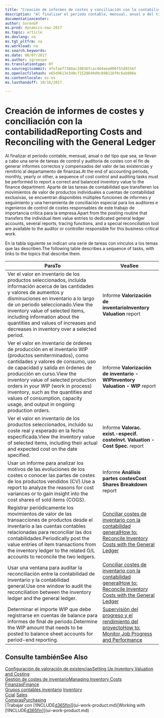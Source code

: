 ```yaml
---
title: "Creación de informes de costes y conciliación con la contabilidad"
description: "Al finalizar el periodo contable, mensual, anual o del tipo que sea, se llevan a cabo una serie de tareas de control y auditoría de costes con el fin de generar informes correctos y compensados del valor de las existencias y remitirlo al departamento de finanzas. Aparte de las tareas de contabilidad que transfieren los movimientos de valor de productos individuales a cuentas de contabilidad exclusivas, se encuentran disponibles múltiples funciones de informes y seguimiento y una herramienta de conciliación especial para los auditores e ingenieros de control de costes responsables de este trabajo de importancia crítica para la empresa."
documentationcenter: 
author: SorenGP
ms.prod: dynamics-nav-2017
ms.topic: article
ms.devlang: na
ms.tgt_pltfrm: na
ms.workload: na
ms.search.keywords: 
ms.date: 08/07/2017
ms.author: sgroespe
ms.translationtype: HT
ms.sourcegitcommit: 4fefaef7380ac10836fcac404eea006f55d8556f
ms.openlocfilehash: e65d9613e3d0c71528649d9c69811bf0c6eb086e
ms.contentlocale: es-es
ms.lasthandoff: 10/16/2017

---
```

# <a name="reporting-costs-and-reconciling-with-the-general-ledger"></a><span data-ttu-id="df5a5-104">Creación de informes de costes y conciliación con la contabilidad</span><span class="sxs-lookup"><span data-stu-id="df5a5-104">Reporting Costs and Reconciling with the General Ledger</span></span>
<span data-ttu-id="df5a5-105">Al finalizar el periodo contable, mensual, anual o del tipo que sea, se llevan a cabo una serie de tareas de control y auditoría de costes con el fin de generar informes correctos y compensados del valor de las existencias y remitirlo al departamento de finanzas.</span><span class="sxs-lookup"><span data-stu-id="df5a5-105">At the end of accounting periods, monthly, yearly or other, a sequence of cost control and auditing tasks must be performed to report a correct and balanced inventory value to the finance department.</span></span> <span data-ttu-id="df5a5-106">Aparte de las tareas de contabilidad que transfieren los movimientos de valor de productos individuales a cuentas de contabilidad exclusivas, se encuentran disponibles múltiples funciones de informes y seguimiento y una herramienta de conciliación especial para los auditores e ingenieros de control de costes responsables de este trabajo de importancia crítica para la empresa.</span><span class="sxs-lookup"><span data-stu-id="df5a5-106">Apart from the posting routine that transfers the individual item value entries to dedicated general ledger accounts, several reports, tracing functions, and a special reconciliation tool are available to the auditor or controller responsible for this business-critical work.</span></span>  

 <span data-ttu-id="df5a5-107">En la tabla siguiente se indican una serie de tareas con vínculos a los temas que las describen.</span><span class="sxs-lookup"><span data-stu-id="df5a5-107">The following table describes a sequence of tasks, with links to the topics that describe them.</span></span>   

|<span data-ttu-id="df5a5-108">**Para**</span><span class="sxs-lookup"><span data-stu-id="df5a5-108">**To**</span></span>|<span data-ttu-id="df5a5-109">**Vea**</span><span class="sxs-lookup"><span data-stu-id="df5a5-109">**See**</span></span>|  
|------------|-------------|  
|<span data-ttu-id="df5a5-110">Ver el valor en inventario de los productos seleccionados, incluida información acerca de las cantidades y valores de aumentos y disminuciones en inventario a lo largo de un periodo seleccionado.</span><span class="sxs-lookup"><span data-stu-id="df5a5-110">View the inventory value of selected items, including information about the quantities and values of increases and decreases in inventory over a selected period.</span></span>|<span data-ttu-id="df5a5-111">Informe **Valorización de inventario**</span><span class="sxs-lookup"><span data-stu-id="df5a5-111">**Inventory Valuation** report</span></span>|  
|<span data-ttu-id="df5a5-112">Ver el valor en inventario de órdenes de producción en el inventario WIP (productos semiterminados), como cantidades y valores de consumo, uso de capacidad y salida en órdenes de producción en curso.</span><span class="sxs-lookup"><span data-stu-id="df5a5-112">View the inventory value of selected production orders in your WIP (work in process) inventory, such as the quantities and values of consumption, capacity usage, and output in ongoing production orders.</span></span>|<span data-ttu-id="df5a5-113">Informe **Valorización de inventario - WIP**</span><span class="sxs-lookup"><span data-stu-id="df5a5-113">**Inventory Valuation - WIP** report</span></span>|  
|<span data-ttu-id="df5a5-114">Ver el valor en inventario de los productos seleccionados, incluido su coste real y esperado en la fecha especificada.</span><span class="sxs-lookup"><span data-stu-id="df5a5-114">View the inventory value of selected items, including their actual and expected cost on the date specified.</span></span>|<span data-ttu-id="df5a5-115">Informe **Valorac. exist.-especif. coste**</span><span class="sxs-lookup"><span data-stu-id="df5a5-115">**Invt. Valuation - Cost Spec.** report</span></span>|  
|<span data-ttu-id="df5a5-116">Usar un informe para analizar los motivos de las evoluciones de los costes o conocer las partes de costes de los productos vendidos (CV).</span><span class="sxs-lookup"><span data-stu-id="df5a5-116">Use a report to analyze the reasons for cost variances or to gain insight into the cost shares of sold items (COGS).</span></span>|<span data-ttu-id="df5a5-117">Informe **Análisis partes costes**</span><span class="sxs-lookup"><span data-stu-id="df5a5-117">**Cost Shares Breakdown** report</span></span>|  
|<span data-ttu-id="df5a5-118">Registrar periódicamente los movimientos de valor de las transacciones de productos desde el inventario a las cuentas contables relacionadas para reconciliar las dos contabilidades.</span><span class="sxs-lookup"><span data-stu-id="df5a5-118">Periodically post the value entries of item transactions from the inventory ledger to the related G/L accounts to reconcile the two ledgers.</span></span>|[<span data-ttu-id="df5a5-119">Conciliar costes de inventario con la contabilidad general</span><span class="sxs-lookup"><span data-stu-id="df5a5-119">How to: Reconcile Inventory Costs with the General Ledger</span></span>](finance-how-to-post-inventory-costs-to-the-general-ledger.md)|  
|<span data-ttu-id="df5a5-120">Usar una ventana para auditar la reconciliación entre la contabilidad de inventario y la contabilidad general.</span><span class="sxs-lookup"><span data-stu-id="df5a5-120">Use one window to audit the reconciliation between the inventory ledger and the general ledger.</span></span>|[<span data-ttu-id="df5a5-121">Conciliar costes de inventario con la contabilidad general</span><span class="sxs-lookup"><span data-stu-id="df5a5-121">How to: Reconcile Inventory Costs with the General Ledger</span></span>](finance-how-to-post-inventory-costs-to-the-general-ledger.md)|  
|<span data-ttu-id="df5a5-122">Determinar el importe WIP que debe registrarse en cuentas de balance para informes de final de periodo.</span><span class="sxs-lookup"><span data-stu-id="df5a5-122">Determine the WIP amount that needs to be posted to balance sheet accounts for period-end reporting.</span></span>|[<span data-ttu-id="df5a5-123">Supervisión del progreso y el rendimiento del proyecto</span><span class="sxs-lookup"><span data-stu-id="df5a5-123">How to: Monitor Job Progress and Performance</span></span>](projects-how-monitor-progress-performance.md)|

## <a name="see-also"></a><span data-ttu-id="df5a5-124">Consulte también</span><span class="sxs-lookup"><span data-stu-id="df5a5-124">See Also</span></span>  
[<span data-ttu-id="df5a5-125">Configuración de valoración de existencias</span><span class="sxs-lookup"><span data-stu-id="df5a5-125">Setting Up Inventory Valuation and Costing</span></span>](finance-set-up-inventory-valuation-and-costing.md)  
[<span data-ttu-id="df5a5-126">Gestión de costes de inventario</span><span class="sxs-lookup"><span data-stu-id="df5a5-126">Managing Inventory Costs</span></span>](finance-manage-inventory-costs.md)  
[<span data-ttu-id="df5a5-127">Finanzas</span><span class="sxs-lookup"><span data-stu-id="df5a5-127">Finance</span></span>](finance.md)  
<span data-ttu-id="df5a5-128">[Grupos contables inventario](inventory-manage-inventory.md) </span><span class="sxs-lookup"><span data-stu-id="df5a5-128">[Inventory](inventory-manage-inventory.md) </span></span>  
<span data-ttu-id="df5a5-129">[Ccial](sales-manage-sales.md) </span><span class="sxs-lookup"><span data-stu-id="df5a5-129">[Sales](sales-manage-sales.md) </span></span>  
[<span data-ttu-id="df5a5-130">Compras</span><span class="sxs-lookup"><span data-stu-id="df5a5-130">Purchasing</span></span>](purchasing-manage-purchasing.md)  
<span data-ttu-id="df5a5-131">[Trabajar con [!INCLUDE[d365fin](includes/d365fin_md.md)]](ui-work-product.md)</span><span class="sxs-lookup"><span data-stu-id="df5a5-131">[Working with [!INCLUDE[d365fin](includes/d365fin_md.md)]](ui-work-product.md)</span></span>

